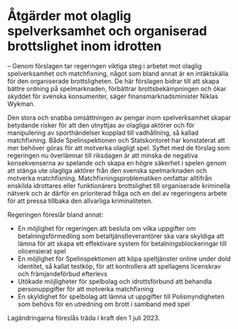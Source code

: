 # Åtgärder mot olaglig spelverksamhet och organiserad brottslighet inom idrotten

– Genom förslagen tar regeringen viktiga steg i arbetet mot olaglig spelverksamhet och matchfixning, något som bland annat är en intäktskälla för den organiserade brottsligheten. De här förslagen bidrar till att skapa bättre ordning på spelmarknaden, förbättrar brottsbekämpningen och ökar skyddet för svenska konsumenter, säger finansmarknadsminister Niklas Wykman.

Den stora och snabba omsättningen av pengar inom spelverksamhet skapar betydande risker för att den utnyttjas av olagliga aktörer och för manipulering av sporthändelser kopplad till vadhållning, så kallad matchfixning. Både Spelinspektionen och Statskontoret har konstaterat att mer behöver göras för att motverka olagligt spel. Syftet med de förslag som regeringen nu överlämnar till riksdagen är att minska de negativa konsekvenserna av spelande och skapa en högre säkerhet i spelen genom att stänga ute olagliga aktörer från den svenska spelmarknaden och motverka matchfixning. Matchfixningsproblematiken omfattar alltifrån enskilda idrottares eller funktionärers brottslighet till organiserade kriminella nätverk och är därför en prioriterad fråga och en del av regeringens arbete för att pressa tillbaka den allvarliga kriminaliteten.

Regeringen föreslår bland annat:

* En möjlighet för regeringen att besluta om vilka uppgifter om betalningsförmedling som betaltjänstleverantörer ska vara skyldiga att lämna för att skapa ett effektivare system för betalningsblockeringar till olicensierat spel
* En möjlighet för Spelinspektionen att köpa speltjänster online under dold identitet, så kallat testköp, för att kontrollera att spellagens licenskrav och främjandeförbud efterlevs
* Utökade möjligheter för spelbolag och idrottsförbund att behandla personuppgifter för att motverka matchfixning
* En skyldighet för spelbolag att lämna ut uppgifter till Polismyndigheten som behövs för en utredning om brott i samband med spel

Lagändringarna föreslås träda i kraft den 1 juli 2023.
